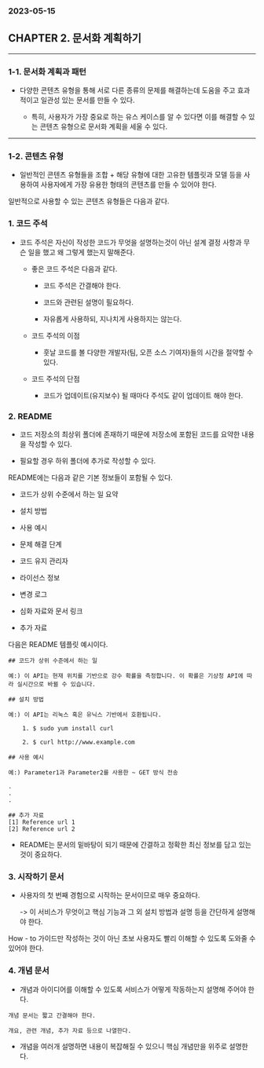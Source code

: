 ### 2023-05-15

## CHAPTER 2. 문서화 계획하기

---

### **1-1. 문서화 계획과 패턴**

- 다양한 콘텐츠 유형을 통해 서로 다른 종류의 문제를 해결하는데 도움을 주고 효과적이고 일관성 있는 문서를 만들 수 있다.

    - 특히, 사용자가 가장 중요로 하는 유스 케이스를 알 수 있다면 이를 해결할 수 있는 콘텐츠 유형으로 문서화 계획을 세울 수 있다.

---

### **1-2. 콘텐츠 유형**

- 일반적인 콘텐츠 유형들을 조합 + 해당 유형에 대한 고유한 템플릿과 모델 등을 사용하여 사용자에게 가장 유용한 형태의 콘텐츠를 만들 수 있어야 한다.

일반적으로 사용할 수 있는 콘텐츠 유형들은 다음과 같다.

### 1. 코드 주석

- 코드 주석은 자신이 작성한 코드가 무엇을 설명하는것이 아닌 설계 결정 사항과 무슨 일을 했고 왜 그렇게 했는지 말해준다.

    - 좋은 코드 주석은 다음과 같다.

        - 코드 주석은 간결해야 한다.

        - 코드와 관련된 설명이 필요하다.

        - 자유롭게 사용하되, 지나치게 사용하지는 않는다.

    - 코드 주석의 이점

        - 훗날 코드를 볼 다양한 개발자(팀, 오픈 소스 기여자)들의 시간을 절약할 수 있다.

    - 코드 주석의 단점

        - 코드가 업데이트(유지보수) 될 때마다 주석도 같이 업데이트 해야 한다.

### 2. README

- 코드 저장소의 최상위 폴더에 존재하기 때문에 저장소에 포함된 코드를 요약한 내용을 작성할 수 있다.

- 필요할 경우 하위 폴더에 추가로 작성할 수 있다.

README에는 다음과 같은 기본 정보들이 포함될 수 있다.

- 코드가 상위 수준에서 하는 일 요약

- 설치 방법

- 사용 예시

- 문제 해결 단계

- 코드 유지 관리자

- 라이선스 정보

- 변경 로그

- 심화 자료와 문서 링크

- 추가 자료

다음은 README 템플릿 예시이다.

```
## 코드가 상위 수준에서 하는 일

예:) 이 API는 현재 위치를 기반으로 강수 확률을 측정합니다. 이 확률은 기상청 API에 따라 실시간으로 바뀔 수 있습니다.

## 설치 방법

예:) 이 API는 리눅스 혹은 유닉스 기반에서 호환됩니다.

    1. $ sudo yum install curl
    
    2. $ curl http://www.example.com

## 사용 예시

예:) Parameter1과 Parameter2를 사용한 ~ GET 방식 전송

.
.
.

## 추가 자료
[1] Reference url 1
[2] Reference url 2
```

 - README는 문서의 밑바탕이 되기 때문에 간결하고 정확한 최신 정보를 담고 있는 것이 중요하다.

### 3. 시작하기 문서

- 사용자의 첫 번째 경험으로 시작하는 문서이므로 매우 중요하다.
    
    -> 이 서비스가 무엇이고 핵심 기능과 그 외 설치 방법과 설명 등을 간단하게 설명해야 한다.

 How - to 가이드만 작성하는 것이 아닌 초보 사용자도 빨리 이해할 수 있도록 도와줄 수 있어야 한다.

 ### 4. 개념 문서

- 개념과 아이디어를 이해할 수 있도록 서비스가 어떻게 작동하는지 설명해 주어야 한다.

```
개념 문서는 짧고 간결해야 한다.

개요, 관련 개념, 추가 자료 등으로 나열한다.
```

- 개념을 여러개 설명하면 내용이 복잡해질 수 있으니 핵심 개념만을 위주로 설명한다.




